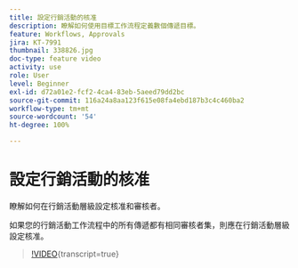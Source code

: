 ```yaml
---
title: 設定行銷活動的核准
description: 瞭解如何使用目標工作流程定義數個傳遞目標。
feature: Workflows, Approvals
jira: KT-7991
thumbnail: 338826.jpg
doc-type: feature video
activity: use
role: User
level: Beginner
exl-id: d72a01e2-fcf2-4ca4-83eb-5aeed79dd2bc
source-git-commit: 116a24a8aa123f615e08fa4ebd187b3c4c460ba2
workflow-type: tm+mt
source-wordcount: '54'
ht-degree: 100%

---
```


# 設定行銷活動的核准 

瞭解如何在行銷活動層級設定核准和審核者。  

如果您的行銷活動工作流程中的所有傳遞都有相同審核者集，則應在行銷活動層級設定核准。

>[!VIDEO](https://video.tv.adobe.com/v/338826?quality=12&learn=on){transcript=true}
